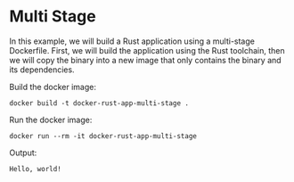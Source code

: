 # Multi Stage

In this example, we will build a Rust application using a multi-stage Dockerfile.
First, we will build the application using the Rust toolchain, then we will copy
the binary into a new image that only contains the binary and its dependencies.

Build the docker image:

```console
docker build -t docker-rust-app-multi-stage .
```

Run the docker image:

```console
docker run --rm -it docker-rust-app-multi-stage
```

Output:

```console
Hello, world!
```
